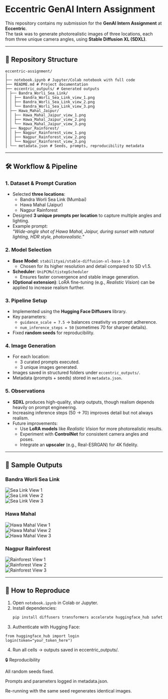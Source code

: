# Eccentric GenAI Intern Assignment

This repository contains my submission for the **GenAI Intern Assignment** at **Eccentric**.  
The task was to generate photorealistic images of three locations, each from three unique camera angles, using **Stable Diffusion XL (SDXL)**.

---

## 📂 Repository Structure

```
eccentric-assignment/
│
├── notebook.ipynb # Jupyter/Colab notebook with full code
├── README.md # Project documentation
├── eccentric_outputs/ # Generated outputs
│ ├── Bandra_Worli_Sea_Link/
│ │ ├── Bandra_Worli_Sea_Link_view_1.png
│ │ ├── Bandra_Worli_Sea_Link_view_2.png
│ │ └── Bandra_Worli_Sea_Link_view_3.png
│ ├── Hawa_Mahal_Jaipur/
│ │ ├── Hawa_Mahal_Jaipur_view_1.png
│ │ ├── Hawa_Mahal_Jaipur_view_2.png
│ │ └── Hawa_Mahal_Jaipur_view_3.png
│ ├── Nagpur_Rainforest/
│ │ ├── Nagpur_Rainforest_view_1.png
│ │ ├── Nagpur_Rainforest_view_2.png
│ │ └── Nagpur_Rainforest_view_3.png
│ └── metadata.json # Seeds, prompts, reproducibility metadata
```

---

## 🛠️ Workflow & Pipeline

### 1. Dataset & Prompt Curation
- Selected **three locations**:
  - Bandra Worli Sea Link (Mumbai)
  - Hawa Mahal (Jaipur)
  - Nagpur Rainforest
- Designed **3 unique prompts per location** to capture multiple angles and lighting.
- Example prompt:  
  *"Wide-angle shot of Hawa Mahal, Jaipur, during sunset with natural lighting, HDR style, photorealistic."*

### 2. Model Selection
- **Base Model**: `stabilityai/stable-diffusion-xl-base-1.0`  
  - Chosen for its higher resolution and detail compared to SD v1.5.
- **Scheduler**: `UniPCMultistepScheduler`  
  - Ensures faster convergence and stable image generation.
- **(Optional extension)**: LoRA fine-tuning (e.g., *Realistic Vision*) can be applied to increase realism further.

### 3. Pipeline Setup
- Implemented using the **Hugging Face Diffusers** library.
- Key parameters:
  - `guidance_scale = 7.5` → balances creativity vs prompt adherence.
  - `num_inference_steps = 50` (sometimes 70 for sharper details).
- Fixed **random seeds** for reproducibility.

### 4. Image Generation
- For each location:
  - 3 curated prompts executed.
  - 3 unique images generated.
- Images saved in structured folders under `eccentric_outputs/`.
- Metadata (prompts + seeds) stored in `metadata.json`.

### 5. Observations
- **SDXL** produces high-quality, sharp outputs, though realism depends heavily on prompt engineering.
- Increasing inference steps (50 → 70) improves detail but not always realism.
- Future improvements:
  - Use **LoRA models** like *Realistic Vision* for more photorealistic results.
  - Experiment with **ControlNet** for consistent camera angles and poses.
  - Integrate an **upscaler** (e.g., Real-ESRGAN) for 4K fidelity.

---

## 📸 Sample Outputs

### Bandra Worli Sea Link
![Sea Link View 1](eccentric_outputs/Bandra_Worli_Sea_Link/Bandra_Worli_Sea_Link_view_1.png)  
![Sea Link View 2](eccentric_outputs/Bandra_Worli_Sea_Link/Bandra_Worli_Sea_Link_view_2.png)  
![Sea Link View 3](eccentric_outputs/Bandra_Worli_Sea_Link/Bandra_Worli_Sea_Link_view_3.png)  

### Hawa Mahal
![Hawa Mahal View 1](eccentric_outputs/Hawa_Mahal_Jaipur/Hawa_Mahal_Jaipur_view_1.png)  
![Hawa Mahal View 2](eccentric_outputs/Hawa_Mahal_Jaipur/Hawa_Mahal_Jaipur_view_2.png)  
![Hawa Mahal View 3](eccentric_outputs/Hawa_Mahal_Jaipur/Hawa_Mahal_Jaipur_view_3.png)  

### Nagpur Rainforest
![Rainforest View 1](eccentric_outputs/Nagpur_Rainforest/Nagpur_Rainforest_view_1.png)  
![Rainforest View 2](eccentric_outputs/Nagpur_Rainforest/Nagpur_Rainforest_view_2.png)  
![Rainforest View 3](eccentric_outputs/Nagpur_Rainforest/Nagpur_Rainforest_view_3.png)  

---

## 🚀 How to Reproduce

1. Open `notebook.ipynb` in Colab or Jupyter.  
2. Install dependencies:
   ```bash
   pip install diffusers transformers accelerate huggingface_hub safetensors

3. Authenticate with Hugging Face:

```
from huggingface_hub import login
login(token="your_token_here")
```
4. Run all cells → outputs saved in eccentric_outputs/.

🔒 Reproducibility

All random seeds fixed.

Prompts and parameters logged in metadata.json.

Re-running with the same seed regenerates identical images.

